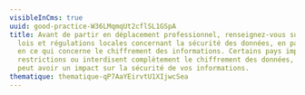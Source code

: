 ```yaml
---
visibleInCms: true
uuid: good-practice-W36LMqmqUt2cflSL1GSpA
title: Avant de partir en déplacement professionnel, renseignez-vous sur les
  lois et régulations locales concernant la sécurité des données, en particulier
  en ce qui concerne le chiffrement des informations. Certains pays imposent des
  restrictions ou interdisent complètement le chiffrement des données, ce qui
  peut avoir un impact sur la sécurité de vos informations.
thematique: thematique-qP7AaYEirvtU1XIjwcSea
---
```

